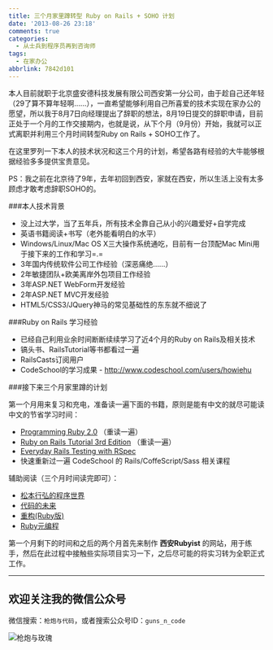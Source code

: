 ```yaml
---
title: 三个月家里蹲转型 Ruby on Rails + SOHO 计划
date: '2013-08-26 23:18'
comments: true
categories:
  - 从士兵到程序员再到咨询师
tags:
  - 在家办公
abbrlink: 7842d101
---
```


本人目前就职于北京盛安德科技发展有限公司西安第一分公司，由于趁自己还年轻（29了算不算年轻啊……），一直希望能够利用自己所喜爱的技术实现在家办公的愿望，所以我于8月7日向经理提出了辞职的想法，8月19日提交的辞职申请，目前正处于一个月的工作交接期内，也就是说，从下个月（9月份）开始，我就可以正式离职并利用三个月时间转型Ruby on Rails + SOHO工作了。

在这里罗列一下本人的技术状况和这三个月的计划，希望各路有经验的大牛能够根据经验多多提供宝贵意见。

PS：我之前在北京待了9年，去年初回到西安，家就在西安，所以生活上没有太多顾虑才敢考虑辞职SOHO的。

<!-- more -->

###本人技术背景

- 没上过大学，当了五年兵，所有技术全靠自己从小的兴趣爱好+自学完成
- 英语书籍阅读+书写（老外能看明白的水平）
- Windows/Linux/Mac OS X三大操作系统通吃，目前有一台顶配Mac Mini用于接下来的工作和学习=.=
- 3年国内传统软件公司工作经验（深恶痛绝……）
- 2年敏捷团队+欧美离岸外包项目工作经验
- 3年ASP.NET WebForm开发经验
- 2年ASP.NET MVC开发经验
- HTML5/CSS3/JQuery神马的常见基础性的东东就不细说了

###Ruby on Rails 学习经验

- 已经自己利用业余时间断断续续学习了近4个月的Ruby on Rails及相关技术
- 镐头书、RailsTutorial等书都看过一遍
- RailsCasts订阅用户
- CodeSchool的学习成果 - http://www.codeschool.com/users/howiehu

###接下来三个月家里蹲的计划

第一个月用来复习和充电，准备读一遍下面的书籍，原则是能有中文的就尽可能读中文的节省学习时间：

- [Programming Ruby 2.0](http://pragprog.com/book/ruby4/programming-ruby-1-9-2-0) （重读一遍）
- [Ruby on Rails Tutorial 3rd Edition](http://railstutorial-china.org/) （重读一遍）
- [Everyday Rails Testing with RSpec](https://leanpub.com/everydayrailsrspec)
- 快速重新过一遍 CodeSchool 的 Rails/CoffeScript/Sass 相关课程

辅助阅读（三个月时间读完即可）：

- [松本行弘的程序世界](http://www.amazon.cn/gp/product/B005KGBTQ8/ref=oh_details_o01_s00_i00?ie=UTF8&psc=1)
- [代码的未来](http://www.amazon.cn/gp/product/B00D1HUYVE/ref=oh_details_o01_s00_i01?ie=UTF8&psc=1)
- [重构(Ruby版)](http://www.amazon.cn/gp/product/B003KRPG04/ref=oh_details_o00_s00_i00?ie=UTF8&psc=1)
- [Ruby元编程](http://www.amazon.cn/gp/product/B0073APSCK/ref=oh_details_o01_s00_i02?ie=UTF8&psc=1)

第一个月剩下的时间和之后的两个月首先来制作 **西安Rubyist** 的网站，用于练手，然后在此过程中接触些实际项目实习一下，之后尽可能的将实习转为全职正式工作。

---

## 欢迎关注我的微信公众号

微信搜索：`枪炮与代码`，或者搜索公众号ID：`guns_n_code`

![枪炮与玫瑰](https://huhao-dev.oss-cn-beijing.aliyuncs.com/2020-01-20-wechat.png)